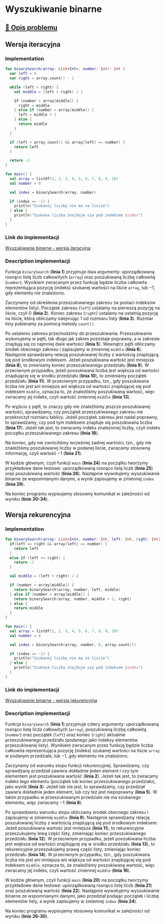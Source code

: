 # Wyszukiwanie binarne

## [:link: Opis problemu](../../../../algorithms/searching/binary-search.md)

## Wersja iteracyjna

### Implementation

```kotlin
fun binarySearch(array: List<Int>, number: Int): Int {
  var left = 0
  var right = array.count() - 1

  while (left < right) {
    val middle = (left + right) / 2

    if (number < array[middle]) {
      right = middle
    } else if (number > array[middle]) {
      left = middle + 1
    } else {
      return middle
    }
  }

  if (left < array.count() && array[left] == number) {
    return left
  }

  return -1
}

fun main() {
  val array = listOf(1, 2, 3, 4, 5, 6, 7, 8, 9, 10)
  val number = 8

  val index = binarySearch(array, number)

  if (index == -1) {
    println("Szukanej liczby nie ma na liscie")
  } else {
    println("Szukana liczba znajduje sie pod indeksem $index")
  }
}
```

### Link do implementacji

[Wyszukiwanie binarne - wersja iteracyjna](https://ideone.com/n8oV0L)

### Description implementacji

Funkcja `binarySearch` (**linia 1**) przyjmuje dwa argumenty: uporządkowaną rosnąco listę liczb całkowitych (`array`) oraz poszukiwaną liczbę całkowitą (`number`). Wynikiem zwracanym przez funkcję będzie liczba całkowita reprezentująca pozycję (indeks) szukanej wartości na liście `array`, lub $-1$, gdy elementu nie znaleziono.

Zaczynamy od określenia przeszukiwanego zakresu (w postaci indeksów elementów listy). Początek zakresu (`left`) ustalamy na pierwszą pozycję na liście, czyli $0$ (**linia 2**). Koniec zakresu (`right`) ustalamy na ostatnią pozycję na liście, którą obliczamy odejmując $1$ od rozmiaru listy (**linia 3**). Rozmiar listy pobieramy za pomocą metody `count()`.

Po ustaleniu zakresu przechodzimy do przeszukiwania. Przeszukiwanie wykonujemy w pętli, tak długo jak zakres pozostaje poprawny, a w zakresie znajdują się co najmniej dwie wartości (**linia 5**). Wewnątrz pętli obliczamy środek obecnego zakresu i zapisujemy w zmiennej `middle` (**linia 6**). Następnie sprawdzamy relację poszukiwanej liczby z wartością znajdującą się pod środkowym indeksem. Jeżeli poszukiwana wartość jest mniejsza (**linia 8**), to zmieniamy koniec przeszukiwanego przedziału (**linia 9**). W przeciwnym przypadku, jeżeli poszukiwana liczba jest większa od wartości znajdującej się w środku przedziału (**linia 10**), to zmieniamy początek przedziału (**linia 11**). W przeciwnym przypadku, tzn., gdy poszukiwana liczba nie jest ani mniejsza ani większa od wartości znajdującej się pod indeksem `middle`, oznacza to, że znaleźliśmy poszukiwaną wartość, więc zwracamy jej indeks, czyli wartość zmiennej `middle` (**linia 13**).

Po wyjściu z pętli, to znaczy gdy nie znaleźliśmy jeszcze poszukiwanej wartości, sprawdzamy, czy początek przeszukiwanego zakresu nie przekroczył rozmiaru tablicy. Jeżeli początek zakresu jest nadal poprawny, to sprawdzamy, czy pod tym indeksem znajduje się poszukiwana liczba (**linia 17**). Jeżeli tak jest, to zwracamy indeks znalezionej liczby, czyli indeks początku przeszukiwanego zakresu (**linia 18**).

Na koniec, gdy nie zwróciliśmy wcześniej żadnej wartości, tzn., gdy nie znaleźliśmy poszukiwanej liczby w podanej liście, zwracamy stosowną informację, czyli wartość $-1$ (**linia 21**).

W kodzie głównym, czyli funkcji `main` (**linia 24**) na początku tworzymy przykładowe dane testowe: uporządkowaną rosnąco listę liczb (**linia 25**) oraz poszukiwaną wartość (**linia 26**). Następnie wywołujemy wyszukiwanie binarne ze wspomnianymi danymi, a wynik zapisujemy w zmiennej `index` (**linia 28**).

Na koniec programu wypisujemy stosowny komunikat w zależności od wyniku (**linie 30-34**).

## Wersja rekurencyjna

### Implementation

```kotlin
fun binarySearch(array: List<Int>, number: Int, left: Int, right: Int): Int {
  if(left == right && array[left] == number) {
    return left
  }
  else if (left >= right) {
    return -1
  }

  val middle = (left + right) / 2

  if (number < array[middle]) {
    return binarySearch(array, number, left, middle)
  } else if (number > array[middle]) {
    return binarySearch(array, number, middle + 1, right)
  } else {
    return middle
  }
}

fun main() {
  val array = listOf(1, 2, 3, 4, 5, 6, 7, 8, 9, 10)
  val number = 8

  val index = binarySearch(array, number, 0, array.count())

  if (index == -1) {
    println("Szukanej liczby nie ma na liscie")
  } else {
    println("Szukana liczba znajduje sie pod indeksem $index")
  }
}
```

### Link do implementacji

[Wyszukiwanie binarne - wersja rekurencyjna](https://ideone.com/F0QMN2)

### Description implementacji

Funkcja `binarySearch` (**linia 1**) przyjmuje cztery argumenty: uporządkowaną rosnąco listę liczb całkowitych (`array`), poszukiwaną liczbę całkowitą (`number`) oraz początek (`left`) oraz koniec (`right`) aktualnie przeszukiwanego przedziału (podanego jako indeksy elementów przeszukiwanej listy). Wynikiem zwracanym przez funkcję będzie liczba całkowita reprezentująca pozycję (indeks) szukanej wartości na liście `array` w podanym przedziale, lub $-1$, gdy elementu nie znaleziono.

Zaczynamy od warunku stopu funkcji rekurencyjnej. Sprawdzamy, czy sprawdzany przedział zawiera dokładnie jeden element i czy tym elementem jest poszukiwana wartość (**linia 2**). Jeżeli tak jest, to zwracamy indeks tego elementu (początek lub koniec przeszukiwanego przedziału), jako wynik (**linia 3**). Jeżeli tak nie jest, to sprawdzamy, czy przedział zawiera dokładnie jeden element, lub czy też jest niepoprawny (**linia 5**). W takim przypadku w przeszukiwanym przedziale nie ma szukanego elementu, więc zwracamy $-1$ (**linia 6**).

Po sprawdzeniu warunku stopu obliczamy środek obecnego zakresu i zapisujemy w zmiennej `middle` (**linia 9**). Następnie sprawdzamy relację poszukiwanej liczby z wartością znajdującą się pod środkowym indeksem. Jeżeli poszukiwana wartość jest mniejsza (**linia 11**), to rekurencyjnie przeszukujemy lewą część listy, zmieniając koniec przeszukiwanego przedziału (**linia 12**). W przeciwnym przypadku, jeżeli poszukiwana liczba jest większa od wartości znajdującej się w środku przedziału (**linia 13**), to rekurencyjnie przeszukujemy prawą część listy, zmieniając koniec przedziału (**linia 14**). W przeciwnym przypadku, tzn., gdy poszukiwana liczba nie jest ani mniejsza ani większa od wartości znajdującej się pod indeksem `middle`, oznacza to, że znaleźliśmy poszukiwaną wartość, więc zwracamy jej indeks, czyli wartość zmiennej `middle` (**linia 16**).

W kodzie głównym, czyli funkcji `main` (**linia 20**) na początku tworzymy przykładowe dane testowe: uporządkowaną rosnąco listę liczb (**linia 21**) oraz poszukiwaną wartość (**linia 22**). Następnie wywołujemy wyszukiwanie binarne ze wspomnianymi danymi, jako przedział podając początek i liczbę elementów listy, a wynik zapisujemy w zmiennej `index` (**linia 24**).

Na koniec programu wypisujemy stosowny komunikat w zależności od wyniku (**linie 26-30**).
